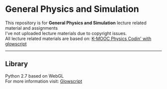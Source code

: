 # General Physics and Simulation

This repository is for **General Physics and Simulation** lecture related material and assignments  
I've not uploaded lecture materials due to copyright issues.  
All lecture related materials are based on: [K-MOOC Physics Codin' with glowscript](http://www.kmooc.kr/courses/course-v1:SejonguniversityK+SJMOOC09K+2019_03SJ9_R3/about)


---

## Library
Python 2.7 based on WebGL  
For more information visit: [Glowscript](https://www.glowscript.org/)

